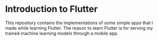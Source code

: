 # Introduction to Flutter
This repository contains the implementations of some simple apps that I made while learning Flutter.
The reason to learn Flutter is for serving my trained machine learning models through a mobile app.